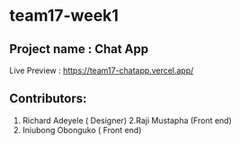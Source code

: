 # team17-week1
## Project name : Chat App

Live Preview : https://team17-chatapp.vercel.app/

## Contributors:
1. Richard Adeyele ( Designer)
2.Raji Mustapha (Front end)
3. Iniubong Obonguko ( Front end)
